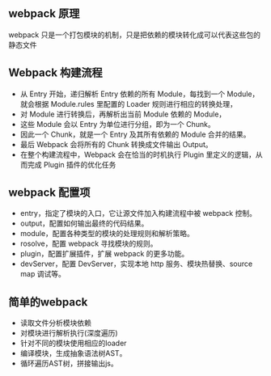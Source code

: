 ## webpack 原理

webpack 只是一个打包模块的机制，只是把依赖的模块转化成可以代表这些包的静态文件

## Webpack 构建流程

- 从 Entry 开始，递归解析 Entry 依赖的所有 Module，每找到一个 Module，就会根据 Module.rules 里配置的 Loader 规则进行相应的转换处理，
- 对 Module 进行转换后，再解析出当前 Module 依赖的 Module，
- 这些 Module 会以 Entry 为单位进行分组，即为一个 Chunk。
- 因此一个 Chunk，就是一个 Entry 及其所有依赖的 Module 合并的结果。
- 最后 Webpack 会将所有的 Chunk 转换成文件输出 Output。
- 在整个构建流程中，Webpack 会在恰当的时机执行 Plugin 里定义的逻辑，从而完成 Plugin 插件的优化任务

## webpack 配置项

- entry，指定了模块的入口，它让源文件加入构建流程中被 webpack 控制。
- output，配置如何输出最终的代码结果。
- module，配置各种类型的模块的处理规则和解析策略。
- rosolve，配置 webpack 寻找模块的规则。
- plugin，配置扩展插件，扩展 webpack 的更多功能。
- devServer，配置 DevServer，实现本地 http 服务、模块热替换、source map 调试等。

## 简单的webpack
- 读取文件分析模块依赖
- 对模块进行解析执行(深度遍历)
- 针对不同的模块使用相应的loader
- 编译模块，生成抽象语法树AST。
- 循环遍历AST树，拼接输出js。
